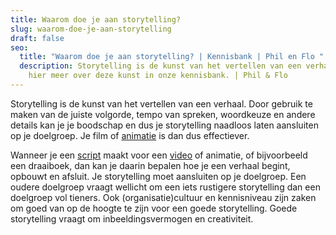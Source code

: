 ```yaml
---
title: Waarom doe je aan storytelling?
slug: waarom-doe-je-aan-storytelling
draft: false
seo:
  title: "Waarom doe je aan storytelling? | Kennisbank | Phil en Flo "
  description: Storytelling is de kunst van het vertellen van een verhaal. Leer
    hier meer over deze kunst in onze kennisbank. | Phil & Flo
---
```

Storytelling is de kunst van het vertellen van een verhaal. Door gebruik te maken van de juiste volgorde, tempo van spreken, woordkeuze en andere details kan je je boodschap en dus je storytelling naadloos laten aansluiten op je doelgroep. Je film of [animatie](https://www.philenflo.nl/oplossingen/animatie-laten-maken/) is dan dus effectiever.

Wanneer je een [script](https://www.philenflo.nl/kennisbank/hoe-maak-je-een-videoscript/) maakt voor een [video](https://www.philenflo.nl/oplossingen/video-laten-maken/) of animatie, of bijvoorbeeld een draaiboek, dan kan je daarin bepalen hoe je een verhaal begint, opbouwt en afsluit. Je storytelling moet aansluiten op je doelgroep. Een oudere doelgroep vraagt wellicht om een iets rustigere storytelling dan een doelgroep vol tieners. Ook (organisatie)cultuur en kennisniveau zijn zaken om goed van op de hoogte te zijn voor een goede storytelling. Goede storytelling vraagt om inbeeldingsvermogen en creativiteit.